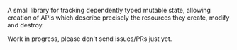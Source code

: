 A small library for tracking dependently typed mutable state, allowing
creation of APIs which describe precisely the resources they create,
modify and destroy.

Work in progress, please don't send issues/PRs just yet.
